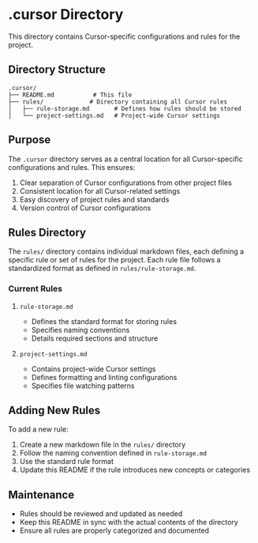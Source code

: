 # .cursor Directory

This directory contains Cursor-specific configurations and rules for the project.

## Directory Structure

```
.cursor/
├── README.md           # This file
├── rules/             # Directory containing all Cursor rules
│   ├── rule-storage.md       # Defines how rules should be stored
│   └── project-settings.md   # Project-wide Cursor settings
```

## Purpose

The `.cursor` directory serves as a central location for all Cursor-specific configurations and rules. This ensures:

1. Clear separation of Cursor configurations from other project files
1. Consistent location for all Cursor-related settings
1. Easy discovery of project rules and standards
1. Version control of Cursor configurations

## Rules Directory

The `rules/` directory contains individual markdown files, each defining a specific rule or set of rules for the project. Each rule file follows a standardized format as defined in `rules/rule-storage.md`.

### Current Rules

1. `rule-storage.md`

   - Defines the standard format for storing rules
   - Specifies naming conventions
   - Details required sections and structure

1. `project-settings.md`

   - Contains project-wide Cursor settings
   - Defines formatting and linting configurations
   - Specifies file watching patterns

## Adding New Rules

To add a new rule:

1. Create a new markdown file in the `rules/` directory
1. Follow the naming convention defined in `rule-storage.md`
1. Use the standard rule format
1. Update this README if the rule introduces new concepts or categories

## Maintenance

- Rules should be reviewed and updated as needed
- Keep this README in sync with the actual contents of the directory
- Ensure all rules are properly categorized and documented

